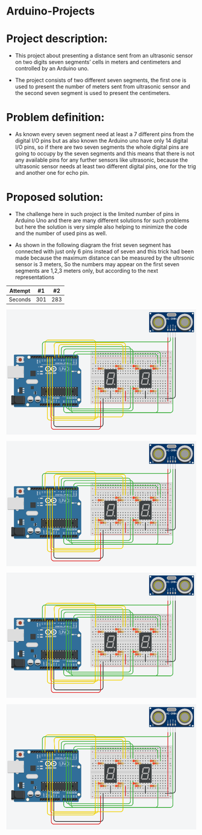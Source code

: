 # Arduino-Projects



# Project description:

* This project about presenting a distance sent from an ultrasonic sensor on two digits seven segments’ cells in meters and centimeters and controlled by an Arduino uno.

- The project consists of two different seven segments, the first one is used to present the number of meters sent from ultrasonic sensor and the second seven segment is used to present the centimeters.

# Problem definition:

* As known every seven segment need at least a 7 different pins from the digital I/O pins but as also known the Arduino uno have only 14 digital I/O pins, so if there are two seven segments the whole digital pins are going to occupy by the seven segments and this means that there is not any available pins for any further sensors like ultrasonic, because the ultrasonic sensor needs at least two different digital pins, one for the trig and another one for echo pin.

# Proposed solution: 

* The challenge here in such project is the limited number of pins in Arduino Uno and there are many different solutions for such problems but here the solution is very simple also helping to minimize the code and the number of used pins as well.

* As shown in the following diagram the frist seven segment has connected with just only 6 pins instead of seven and this trick had been made because the maximum distance can be measured by the ultrsonic sensor is 3 meters, So the numbers may appear on the first seven segments are 1,2,3 meters only, but according to the next representations
  
| Attempt | #1    | #2    |
| :---:   | :---: | :---: |
| Seconds | 301   | 283   |

![First number](https://github.com/MAzewail/Arduino-Projects/blob/main/Ultrsonic%20with%207%20segments%202%20digits/Project_diagram.PNG)

![Second number](https://github.com/MAzewail/Arduino-Projects/blob/main/Ultrsonic%20with%207%20segments%202%20digits/Project_diagram.PNG)

![Third number](https://github.com/MAzewail/Arduino-Projects/blob/main/Ultrsonic%20with%207%20segments%202%20digits/Project_diagram.PNG)




![Progect_Image](https://github.com/MAzewail/Arduino-Projects/blob/main/Ultrsonic%20with%207%20segments%202%20digits/Project_diagram.PNG)



